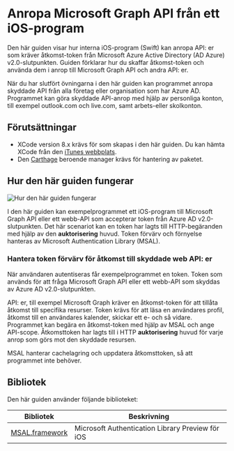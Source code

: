 
# <a name="call-the-microsoft-graph-api-from-an-ios-application"></a>Anropa Microsoft Graph API från ett iOS-program

Den här guiden visar hur interna iOS-program (Swift) kan anropa API: er som kräver åtkomst-token från Microsoft Azure Active Directory (AD Azure) v2.0-slutpunkten. Guiden förklarar hur du skaffar åtkomst-token och använda dem i anrop till Microsoft Graph API och andra API: er.

När du har slutfört övningarna i den här guiden kan programmet anropa skyddade API från alla företag eller organisation som har Azure AD. Programmet kan göra skyddade API-anrop med hjälp av personliga konton, till exempel outlook.com och live.com, samt arbets-eller skolkonton.

## <a name="prerequisites"></a>Förutsättningar
- XCode version 8.x krävs för som skapas i den här guiden. Du kan hämta XCode från den [iTunes webbplats](https://geo.itunes.apple.com/us/app/xcode/id497799835?mt=12 "XCode hämta URL").
- Den [Carthage](https://github.com/Carthage/Carthage) beroende manager krävs för hantering av paketet.

## <a name="how-this-guide-works"></a>Hur den här guiden fungerar

![Hur den här guiden fungerar](media/active-directory-develop-guidedsetup-ios-introduction/iosintro.png)

I den här guiden kan exempelprogrammet ett iOS-program till Microsoft Graph API eller ett webb-API som accepterar token från Azure AD v2.0-slutpunkten. Det här scenariot kan en token har lagts till HTTP-begäranden med hjälp av den **auktorisering** huvud. Token förvärv och förnyelse hanteras av Microsoft Authentication Library (MSAL).


### <a name="handle-token-acquisition-for-access-to-protected-web-apis"></a>Hantera token förvärv för åtkomst till skyddade web API: er

När användaren autentiseras får exempelprogrammet en token. Token som används för att fråga Microsoft Graph API eller ett webb-API som skyddas av Azure AD v2.0-slutpunkten.

API: er, till exempel Microsoft Graph kräver en åtkomst-token för att tillåta åtkomst till specifika resurser. Token krävs för att läsa en användares profil, åtkomst till en användares kalender, skickar ett e- och så vidare. Programmet kan begära en åtkomst-token med hjälp av MSAL och ange API-scope. Åtkomsttoken har lagts till i HTTP **auktorisering** huvud för varje anrop som görs mot den skyddade resursen.

MSAL hanterar cachelagring och uppdatera åtkomsttoken, så att programmet inte behöver.


## <a name="libraries"></a>Bibliotek

Den här guiden använder följande biblioteket:

|Bibliotek|Beskrivning|
|---|---|
|[MSAL.framework](https://github.com/AzureAD/microsoft-authentication-library-for-objc)|Microsoft Authentication Library Preview för iOS|

